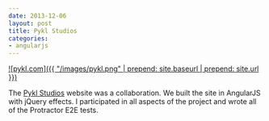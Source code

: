```yaml
---
date: 2013-12-06
layout: post
title: Pykl Studios
categories:
- angularjs
---
```


[![pykl.com]({{ "/images/pykl.png" | prepend: site.baseurl | prepend: site.url }})](http://pykl.com)

The [Pykl Studios](http://pykl.com) website was a collaboration. We built the site in AngularJS with jQuery effects. I participated in all aspects of the project and wrote all of the Protractor E2E tests.